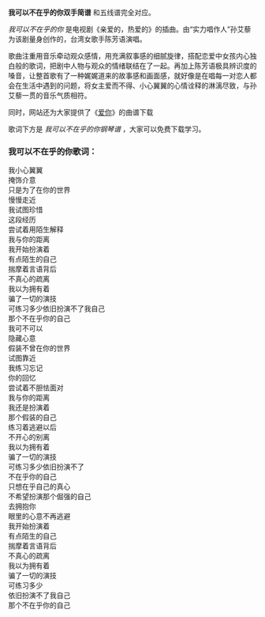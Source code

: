 

**我可以不在乎的你双手简谱** 和五线谱完全对应。

_我可以不在乎的你_ 是电视剧《亲爱的，热爱的》的插曲。由“实力唱作人”孙艾藜为该剧量身创作的，台湾女歌手陈芳语演唱。

歌曲注重用音乐牵动观众感情，用充满叙事感的细腻旋律，搭配恋爱中女孩内心独白般的歌词，把剧中人物与观众的情绪联结在了一起。再加上陈芳语极具辨识度的嗓音，让整首歌有了一种娓娓道来的故事感和画面感，就好像是在唱每一对恋人都会在生活中遇到的问题，将女主爱而不得、小心翼翼的心情诠释的淋漓尽致，与孙艾藜一贯的音乐气质相符。

同时，网站还为大家提供了《[爱你](Music-9208-爱你-翻糖花园片尾曲.html "爱你")》的曲谱下载

歌词下方是 _我可以不在乎的你钢琴谱_ ，大家可以免费下载学习。

### 我可以不在乎的你歌词：

我小心翼翼  
掩饰介意  
只是为了在你的世界  
慢慢走近  
我试图珍惜  
这段经历  
尝试着用陌生解释  
我与你的距离  
我开始扮演着  
有点陌生的自己  
揣摩着言语背后  
不真心的疏离  
我以为拥有着  
骗了一切的演技  
可练习多少依旧扮演不了我自己  
那个不在乎你的自己  
我可不可以  
隐藏心意  
假装不曾在你的世界  
试图靠近  
我练习忘记  
你的回忆  
尝试着不胆怯面对  
我与你的距离  
我还是扮演着  
那个假装的自己  
练习着逃避以后  
不开心的别离  
我以为拥有着  
骗了一切的演技  
可练习多少依旧扮演不了  
不在乎你的自己  
只想在乎自己的真心  
不希望扮演那个倔强的自己  
去拥抱你  
眼里的心意不再逃避  
我开始扮演着  
有点陌生的自己  
揣摩着言语背后  
不真心的疏离  
我以为拥有着  
骗了一切的演技  
可练习多少  
依旧扮演不了我自己  
那个不在乎你的自己

